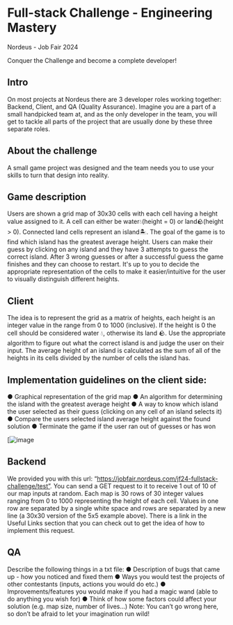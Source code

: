 # Full-stack Challenge - Engineering Mastery
Nordeus - Job Fair 2024

Conquer the Challenge and become a complete developer!
## Intro
On most projects at Nordeus there are 3 developer roles working together: Backend, Client,
and QA (Quality Assurance). Imagine you are a part of a small handpicked team at, and as
the only developer in the team, you will get to tackle all parts of the project that are usually done
by these three separate roles.
## About the challenge
A small game project was designed and the team needs you to use your skills to turn that
design into reality.
## Game description
Users are shown a grid map of 30x30 cells with each cell having a height value assigned to it. A
cell can either be water💧(height = 0) or land🪨(height > 0). Connected land cells represent
an island🏝️. The goal of the game is to find which island has the greatest average height.
Users can make their guess by clicking on any island and they have 3 attempts to guess the
correct island. After 3 wrong guesses or after a successful guess the game finishes and they
can choose to restart.
It's up to you to decide the appropriate representation of the cells to make it easier/intuitive for
the user to visually distinguish different heights.
## Client
The idea is to represent the grid as a matrix of heights, each height is an integer value in the
range from 0 to 1000 (inclusive). If the height is 0 the cell should be considered water 💧,
otherwise its land 🪨. Use the appropriate algorithm to figure out what the correct island is and
judge the user on their input. The average height of an island is calculated as the sum of all
of the heights in its cells divided by the number of cells the island has.

## Implementation guidelines on the client side:
● Graphical representation of the grid map
● An algorithm for determining the island with the greatest average height
● A way to know which island the user selected as their guess (clicking on any cell of an
island selects it)
● Compare the users selected island average height against the found solution
● Terminate the game if the user ran out of guesses or has won

[![image](https://i.imgur.com/2mT3FPL.png)

## Backend
We provided you with this url: “https://jobfair.nordeus.com/jf24-fullstack-challenge/test”. You
can send a GET request to it to receive 1 out of 10 of our map inputs at random. Each map
is 30 rows of 30 integer values ranging from 0 to 1000 representing the height of each cell.
Values in one row are separated by a single white space and rows are separated by a new
line (a 30x30 version of the 5x5 example above).
There is a link in the Useful Links section that you can check out to get the idea of how to
implement this request.
## QA
Describe the following things in a txt file:
● Description of bugs that came up - how you noticed and fixed them
● Ways you would test the projects of other contestants (inputs, actions you would do etc.)
● Improvements/features you would make if you had a magic wand (able to do anything
you wish for)
● Think of how some factors could affect your solution (e.g. map size, number of lives…)
Note: You can’t go wrong here, so don’t be afraid to let your imagination run wild!
